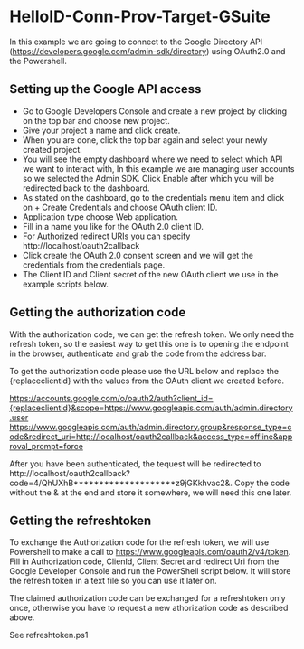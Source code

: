 # HelloID-Conn-Prov-Target-GSuite
In this example we are going to connect to the Google Directory API (https://developers.google.com/admin-sdk/directory) using OAuth2.0 and the Powershell.

## Setting up the Google API access
 - Go to Google Developers Console and create a new project by clicking on the top bar and choose new project.
 - Give your project a name and click create.
 - When you are done, click the top bar again and select your newly created project.
 - You will see the empty dashboard where we need to select which API we want to interact with, In this example we are managing user accounts so we selected the Admin SDK. Click Enable after which you will be redirected back to the dashboard.
 - As stated on the dashboard, go to the credentials menu item and click on + Create Credentials and choose OAuth client ID.
 - Application type choose Web application.
  - Fill in a name you like for the OAuth 2.0 client ID.
  - For Authorized redirect URIs you can specify http://localhost/oauth2callback
  - Click create the OAuth 2.0 consent screen and we will get the credentials from the credentials page.
- The Client ID and Client secret of the new OAuth client we use in the example scripts below.


## Getting the authorization code
With the authorization code, we can get the refresh token. We only need the refresh token, so the easiest way to get this one is to opening the endpoint in the browser, authenticate and grab the code from the address bar.

To get the authorization code please use the URL below and replace the {replaceclientid} with the values from the OAuth client we created before.


https://accounts.google.com/o/oauth2/auth?client_id={replaceclientid}&scope=https://www.googleapis.com/auth/admin.directory.user https://www.googleapis.com/auth/admin.directory.group&response_type=code&redirect_uri=http://localhost/oauth2callback&access_type=offline&approval_prompt=force

After you have been authenticated, the tequest will be redirected to http://localhost/oauth2callback?code=4/QhUXhB********************z9jGKkhvac2&. Copy the code without the & at the end and store it somewhere, we will need this one later.

## Getting the refreshtoken
To exchange the Authorization code for the refresh token, we will use Powershell to make a call to https://www.googleapis.com/oauth2/v4/token. 
Fill in Authorization code, ClienId, Client Secret and redirect Uri from the Google Developer Console and run the PowerShell script below. It will store the refresh token in a text file so you can use it later on.

The claimed authorization code can be exchanged for a refreshtoken only once, otherwise you have to request a new athorization code as described above.

See refreshtoken.ps1
